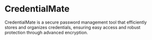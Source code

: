 # CredentialMate
CredentialMate is a secure password management tool that efficiently stores and organizes credentials, ensuring easy access and robust protection through advanced encryption.
